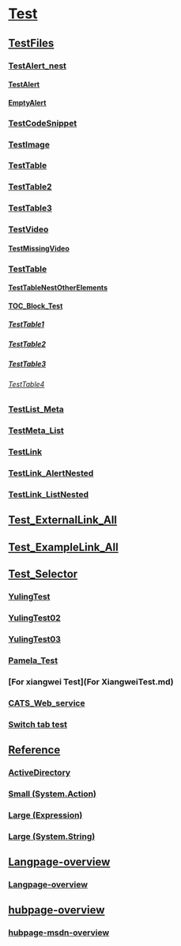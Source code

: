 # [Test]()
## [TestFiles](TestAlert_nest.md)
### [TestAlert_nest](TestAlert_nest.md)
#### [TestAlert](TestAlert.md)
#### [EmptyAlert](BugReproduce/EmptyAlert.md)
### [TestCodeSnippet](TestCodeSnippet.md)
### [TestImage](TestImage.md)
### [TestTable](TestTable.md)
### [TestTable2](TestTable4.md)
### [TestTable3](TestTable3.md)
### [TestVideo](TestVideo.md)
#### [TestMissingVideo](TestMissingVideo.md)
### [TestTable](TestTable.md)
#### [TestTableNestOtherElements](TestTableNestOtherElements.md)
#### [TOC_Block_Test](InvalidTOC.zure.mgmt.network.operations.html#azure.mgmt.network.operations.ApplicationGatewaysOperations#azure.mgmt.network.operations.ApplicationGatewaysOperations.md)
##### [TestTable1](TestTable1.md)
##### [TestTable2](TestTable2.md)
##### [TestTable3](TestTable3.md)
###### [TestTable4](TestTable4.md)
### [TestList_Meta](TestList_Meta.md)
### [TestMeta_List](TestMeta_List.md)
### [TestLink](TestLink.md)
### [TestLink_AlertNested](TestLink_AlertNested.md)
### [TestLink_ListNested](TestLink_ListNested.md)
## [Test_ExternalLink_All](Test_ExternalLink_All.md)
## [Test_ExampleLink_All](Test_ExampleLink_All.md)
## [Test_Selector](SelectorTest.md)
### [YulingTest](YulingTest.md)
### [YulingTest02](YulingTest02.md)
### [YulingTest03](YulingTest03.md)
### [Pamela_Test](jjj.md)
### [For xiangwei Test](For XiangweiTest.md)
### [CATS_Web_service](CATS_Web_service.md)
### [Switch tab test](Switch-tab-test.md)

## [Reference](./reference/index.md)
### [ActiveDirectory](./reference/Microsoft.IdentityModel.Clients.ActiveDirectory.yml)
### [Small (System.Action)](./reference/System.Action.yml)
### [Large (Expression)](./reference/System.Linq.Expressions.Expression.yml)
### [Large (System.String)](./reference/System.String.yml)
## [Langpage-overview](./landingpage/overview.md)
### [Langpage-overview](./landingpage/index.yml)
## [hubpage-overview](hubpage/index.md)
### [hubpage-msdn-overview](hubpage/msdn.md)
